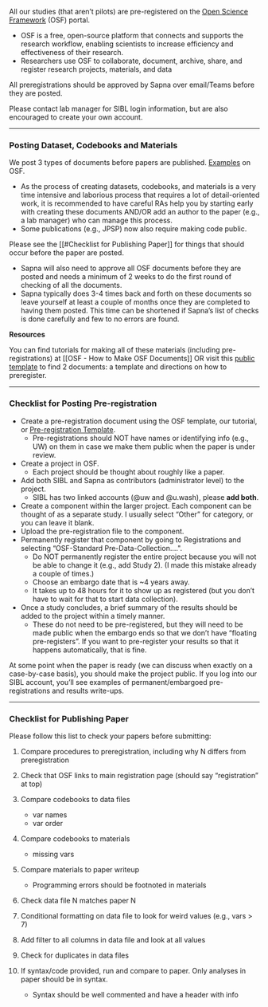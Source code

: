 All our studies (that aren’t pilots) are pre-registered on the [Open Science Framework](https://osf.io/) (OSF) portal. 

- OSF is a free, open-source platform that connects and supports the research workflow, enabling scientists to increase efficiency and effectiveness of their research.
- Researchers use OSF to collaborate, document, archive, share, and register research projects, materials, and data

All preregistrations should be approved by Sapna over email/Teams before they are posted.

Please contact lab manager for SIBL login information, but are also encouraged to create your own account.

---

### Posting Dataset, Codebooks and Materials

We post 3 types of documents before papers are published. [Examples](https://osf.io/azxgv/) on OSF.  
- As the process of creating datasets, codebooks, and materials is a very time intensive and laborious process that requires a lot of detail-oriented work, it is recommended to have careful RAs help you by starting early with creating these documents AND/OR add an author to the paper (e.g., a lab manager) who can manage this process. 
- Some publications (e.g., JPSP) now also require making code public.

Please see the [[#Checklist for Publishing Paper]] for things that should occur before the paper are posted. 

- Sapna will also need to approve all OSF documents before they are posted and needs a minimum of 2 weeks to do the first round of checking of all the documents. 
- Sapna typically does 3-4 times back and forth on these documents so leave yourself at least a couple of months once they are completed to having them posted. This time can be shortened if Sapna’s list of checks is done carefully and few to no errors are found.

**Resources**

You can find tutorials for making all of these materials (including pre-registrations) at [[OSF - How to Make OSF Documents]] OR visit this [public template](https://osf.io/k5wns/) to find 2 documents: a template and directions on how to preregister.

---

### Checklist for Posting Pre-registration

- Create a pre-registration document using the OSF template, our tutorial, or [Pre-registration Template](file:///Volumes/SIBL/0%20Handbook.Tutorials/Tutorials/Preregistration%20Template%206.4.2019.docx).
	- Pre-registrations should NOT have names or identifying info (e.g., UW) on them in case we make them public when the paper is under review.
- Create a project in OSF.
	- Each project should be thought about roughly like a paper.
- Add both SIBL and Sapna as contributors (administrator level) to the project.
	- SIBL has two linked accounts (@uw and @u.wash), please **add both**.
- Create a component within the larger project. Each component can be thought of as a separate study. I usually select “Other” for category, or you can leave it blank.
- Upload the pre-registration file to the component.
- Permanently register that component by going to Registrations and selecting “OSF-Standard Pre-Data-Collection....".
	- Do NOT permanently register the entire project because you will not be able to change it (e.g., add Study 2). (I made this mistake already a couple of times.)
	- Choose an embargo date that is ~4 years away.
	- It takes up to 48 hours for it to show up as registered (but you don’t have to wait for that to start data collection).
- Once a study concludes, a brief summary of the results should be added to the project within a timely manner.
	- These do not need to be pre-registered, but they will need to be made public when the embargo ends so that we don’t have “floating pre-registers”. If you want to pre-register your results so that it happens automatically, that is fine.

At some point when the paper is ready (we can discuss when exactly on a case-by-case basis), you should make the project public. If you log into our SIBL account, you’ll see examples of permanent/embargoed pre-registrations and results write-ups.

---

### Checklist for Publishing Paper

Please follow this list to check your papers before submitting:

1. Compare procedures to preregistration, including why N differs from preregistration

2. Check that OSF links to main registration page (should say “registration” at top)

3. Compare codebooks to data files
	- var names
	- var order

4. Compare codebooks to materials
	- missing vars

5. Compare materials to paper writeup
	- Programming errors should be footnoted in materials

6. Check data file N matches paper N

7. Conditional formatting on data file to look for weird values (e.g., vars > 7)

8. Add filter to all columns in data file and look at all values

9. Check for duplicates in data files

10. If syntax/code provided, run and compare to paper. Only analyses in paper should be in syntax.
	- Syntax should be well commented and have a header with info